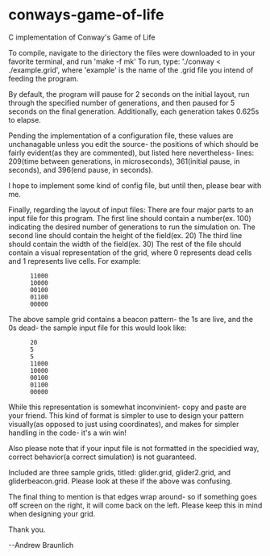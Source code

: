 # conways-game-of-life
C implementation of Conway's Game of Life

To compile, navigate to the diriectory the files were downloaded to in your favorite terminal, and run 'make -f mk'
To run, type: './conway < ./example.grid',
  where 'example' is the name of the .grid file you intend of feeding the program.
  
  
  By default, the program will pause for 2 seconds on the initial layout, run through the specified number of generations, and then paused for 5 seconds on the final generation.
  Additionally, each generation takes 0.625s to elapse.
  
  Pending the implementation of a configuration file, these values are unchanagable unless you edit the source- the positions of which should be fairly evident(as they are commented), but listed here nevertheless-
  lines: 209(time between generations, in microseconds), 361(initial pause, in seconds), and 396(end pause, in seconds).
  
  I hope to implement some kind of config file, but until then, please bear with me.
  
  
  Finally, regarding the layout of input files:
  There are four major parts to an input file for this program.
  The first line should contain a number(ex. 100) indicating the desired number of generations to run the simulation on.
  The second line should contain the height of the field(ex. 20)
  The third line should contain the width of the field(ex. 30)
  The rest of the file should contain a visual representation of the grid, where 0 represents dead cells and 1 represents live cells. For example:
  
  
          11000
          10000
          00100
          01100
          00000
The above sample grid contains a beacon pattern- the 1s are live, and the 0s dead- the sample input file for this would look like:


          20
          5
          5
          11000
          10000
          00100
          01100
          00000  

While this representation is somewhat inconvinient- copy and paste are your friend. This kind of format is simpler to use to design your pattern visually(as opposed to just using coordinates), and makes for simpler handling in the code- it's a win win!

Also please note that if your input file is not formatted in the specidied way, correct behavior(a correct simulation) is not guaranteed.

Included are three sample grids, titled: glider.grid, glider2.grid, and gliderbeacon.grid. Please look at these if the above was confusing.


The final thing to mention is that edges wrap around- so if something goes off screen on the right, it will come back on the left. Please keep this in mind when designing your grid.


Thank you.




--Andrew Braunlich
